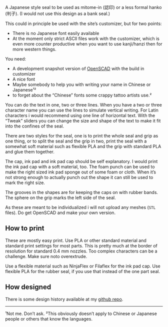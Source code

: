 A Japanese style seal to be used as mitome-in (認印) or a less formal hanko (判子). (I would not use this design as a bank seal.)

This could in principle be used with the site’s customizer, but for two points:
* There is no Japanese font easily available
* At the moment only strict ASCII files work with the customizer, which is even more counter productive when you want to use kanji/hanzi then for more western things.


You need:
* A development snapshot version of [OpenSCAD](https://www.openscad.org/downloads.html) with the build in customizer
* A nice font
* Maybe somebody to help you with writing your name in Chinese or Japanese¹²
* to forget about the “Chinese” fonts some crappy tattoo artists use.²

You can do the text in one, two or three lines. When you have a two or three character name you can use the lines to simulate vertical writing. For Latin characters i would recommend using one line of horizontal text.
With the “Tweak” sliders you can change the size and shape of the text to make it fit into the confines of the seal.

There are two styles for the seal, one is to print the whole seal and grip as one thing, or to split the seal and the grip in two, print the seal with a somewhat soft material such as flexible PLA and the grip with standard PLA and glue them together.

The cap, ink pad and ink pad cap should be self explanatory. I would print the ink pad cap with a soft material, too.
The foam punch can be used to make the right sized ink pad sponge out of some foam or cloth. When it’s not strong enough to actually punch out the shape it can still be used to mark the right size.

The grooves in the shapes are for keeping the caps on with rubber bands. The sphere on the grip marks the left side of the seal.

As these are meant to be individualized i will not upload any meshes (`STL` files). Do get OpenSCAD and make your own version.

## How to print

These are mostly easy print. Use PLA or other standard material and standard print settings for most parts. This is pretty much at the border of resolution for standard 0.4 mm nozzles. Too complex characters can be a challenge. Make sure noto overextrude.

Use a flexible material such as NinjaFlex or Filaflex for the ink pad cap. Use flexible PLA for the rubber seal, if you use that instead of the one part seal.

## How designed

There is some design history available at my [github repo](https://github.com/ospalh/3d-printing/tree/develop/mitome-in).


-----
¹Not me. Don’t ask.
²This obviously doesn’t apply to Chinese or Japanese people or others that know the languages.
